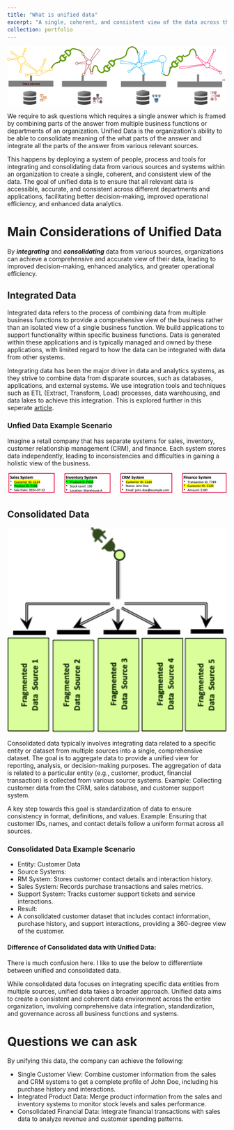 ```yaml
---
title: "What is unified data"
excerpt: "A single, coherent, and consistent view of the data across the organization <br/><img src='/images/portfolio/UnfiedDataMain.png'>"
collection: portfolio
---
```


<img width="612" alt="image" src="/images/portfolio/UnfiedDataMain.png">

We require to ask questions which requires a single answer which is framed by combining parts of the answer from multiple business functions or departments of an organization. Unified Data is the organization's ability to be able to consolidate meaning of the what parts of the answer and integrate all the parts of the answer from various relevant sources. 

This happens by deploying a system of people, process and tools for integrating and consolidating data from various sources and systems within an organization to create a single, coherent, and consistent view of the data. The goal of unified data is to ensure that all relevant data is accessible, accurate, and consistent across different departments and applications, facilitating better decision-making, improved operational efficiency, and enhanced data analytics.

# Main Considerations of Unified Data
By ***integrating*** and ***consolidating*** data from various sources, organizations can achieve a comprehensive and accurate view of their data, leading to improved decision-making, enhanced analytics, and greater operational efficiency.

## Integrated Data
Integrated data refers to the process of combining data from multiple business functions to provide a comprehensive view of the business rather than an isolated view of a single business function. We build applications to support functionality within specific business functions. Data is generated within these applications and is typically managed and owned by these applications, with limited regard to how the data can be integrated with data from other systems.

Integrating data has been the major driver in data and analytics systems, as they strive to combine data from disparate sources, such as databases, applications, and external systems. We use integration tools and techniques such as ETL (Extract, Transform, Load) processes, data warehousing, and data lakes to achieve this integration. This is explored further in this seperate [article](https://nuneskris.github.io/portfolio/1-1-2IntegratedData/).

### Unfied Data Example Scenario
Imagine a retail company that has separate systems for sales, inventory, customer relationship management (CRM), and finance. Each system stores data independently, leading to inconsistencies and difficulties in gaining a holistic view of the business.

<img width="612" alt="image" src="/images/portfolio/IntegrateDataScenario.png">

## Consolidated Data

<img width="612" alt="image" src="/images/portfolio/UnifiedData.png">

Consolidated data typically involves integrating data related to a specific entity or dataset from multiple sources into a single, comprehensive dataset. The goal is to aggregate data to provide a unified view for reporting, analysis, or decision-making purposes. The aggregation of data is related to a particular entity (e.g., customer, product, financial transaction) is collected from various source systems. Example: Collecting customer data from the CRM, sales database, and customer support system. 

A key step towards this goal is standardization of data to ensure consistency in format, definitions, and values. Example: Ensuring that customer IDs, names, and contact details follow a uniform format across all sources.

### Consolidated Data Example Scenario
* Entity: Customer Data
* Source Systems:
*   RM System: Stores customer contact details and interaction history.
*   Sales System: Records purchase transactions and sales metrics.
*   Support System: Tracks customer support tickets and service interactions.
* Result:
*   A consolidated customer dataset that includes contact information, purchase history, and support interactions, providing a 360-degree view of the customer.

#### Difference of Consolidated data with Unified Data:
There is much confusion here. I like to use the below to differentiate between unified and consolidated data.

While consolidated data focuses on integrating specific data entities from multiple sources, unified data takes a broader approach. Unified data aims to create a consistent and coherent data environment across the entire organization, involving comprehensive data integration, standardization, and governance across all business functions and systems.

# Questions we can ask
By unifying this data, the company can achieve the following:
* Single Customer View: Combine customer information from the sales and CRM systems to get a complete profile of John Doe, including his purchase history and interactions.
* Integrated Product Data: Merge product information from the sales and inventory systems to monitor stock levels and sales performance.
* Consolidated Financial Data: Integrate financial transactions with sales data to analyze revenue and customer spending patterns.
